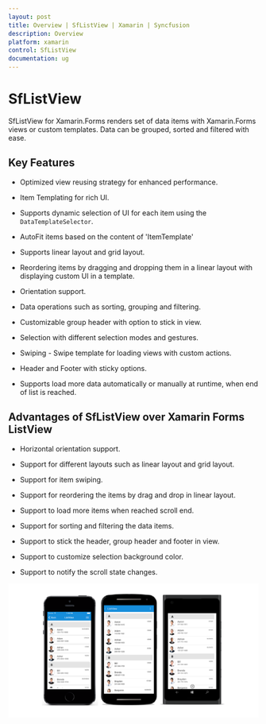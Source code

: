 ```yaml
---
layout: post
title: Overview | SfListView | Xamarin | Syncfusion
description: Overview
platform: xamarin
control: SfListView
documentation: ug
---
```


# SfListView

SfListView for Xamarin.Forms renders set of data items with Xamarin.Forms views or custom templates. Data can be grouped, sorted and filtered with ease.

## Key Features

* Optimized view reusing strategy for enhanced performance.

* Item Templating for rich UI.

* Supports dynamic selection of UI for each item using the `DataTemplateSelector`.

* AutoFit items based on the content of 'ItemTemplate'

* Supports linear layout and grid layout.

* Reordering items by dragging and dropping them in a linear layout with displaying custom UI in a template.

* Orientation support.

* Data operations such as sorting, grouping and filtering.

* Customizable group header with option to stick in view.

* Selection with different selection modes and gestures.

* Swiping - Swipe template for loading views with custom actions.

* Header and Footer with sticky options.

* Supports load more data automatically or manually at runtime, when end of list is reached.


## Advantages of SfListView over Xamarin Forms ListView
 
* Horizontal orientation support.

* Support for different layouts such as linear layout and grid layout.

* Support for item swiping.
 
* Support for reordering the items by drag and drop in linear layout.

* Support to load more items when reached scroll end.

* Support for sorting and filtering the data items.

* Support to stick the header, group header and footer in view.

* Support to customize selection background color.

* Support to notify the scroll state changes.


![](SfListView_images/Overview.png)